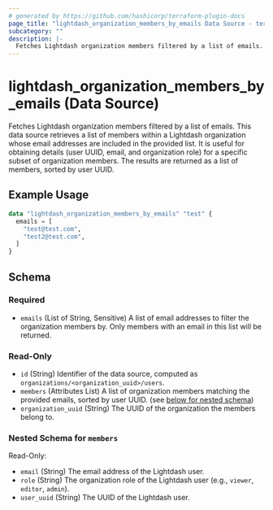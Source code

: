 ```yaml
---
# generated by https://github.com/hashicorp/terraform-plugin-docs
page_title: "lightdash_organization_members_by_emails Data Source - terraform-provider-lightdash"
subcategory: ""
description: |-
  Fetches Lightdash organization members filtered by a list of emails. This data source retrieves a list of members within a Lightdash organization whose email addresses are included in the provided list. It is useful for obtaining details (user UUID, email, and organization role) for a specific subset of organization members. The results are returned as a list of members, sorted by user UUID.
---
```


# lightdash_organization_members_by_emails (Data Source)

Fetches Lightdash organization members filtered by a list of emails. This data source retrieves a list of members within a Lightdash organization whose email addresses are included in the provided list. It is useful for obtaining details (user UUID, email, and organization role) for a specific subset of organization members. The results are returned as a list of members, sorted by user UUID.

## Example Usage

```terraform
data "lightdash_organization_members_by_emails" "test" {
  emails = [
    "test@test.com",
    "test2@test.com",
  ]
}
```

<!-- schema generated by tfplugindocs -->
## Schema

### Required

- `emails` (List of String, Sensitive) A list of email addresses to filter the organization members by. Only members with an email in this list will be returned.

### Read-Only

- `id` (String) Identifier of the data source, computed as `organizations/<organization_uuid>/users`.
- `members` (Attributes List) A list of organization members matching the provided emails, sorted by user UUID. (see [below for nested schema](#nestedatt--members))
- `organization_uuid` (String) The UUID of the organization the members belong to.

<a id="nestedatt--members"></a>
### Nested Schema for `members`

Read-Only:

- `email` (String) The email address of the Lightdash user.
- `role` (String) The organization role of the Lightdash user (e.g., `viewer`, `editor`, `admin`).
- `user_uuid` (String) The UUID of the Lightdash user.
